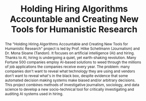 ---
done: false
pid: hiring-ai
title: Holding Hiring Algorithms Accountable and Creating New Tools for Humanistic
  Research
subtitle:
category: DH Seed Grant Recipient
cohort_year: '2020'
abstract: 'The "Holding Hiring Algorithms Accountable and Creating New Tools for Humanistic
  Research" project is led by Prof. Hilke Schellmann (Journalism) and Dr. Mona Sloane
  (Tandon). It focuses on artificial intelligence (AI) and hiring. Thanks to AI, hiring
  is undergoing a quiet, yet earth-shaking revolution. Many Fortune 500 companies
  employ AI-based solutions to weed through the millions of job applications the companies
  receive every year. The problem\: many companies don\''t want to reveal what technology
  they are using and vendors don\''t want to reveal what\''s in the black box, despite
  evidence that some automated decision making systems make biased and/or arbitrary
  decisions. This project combines methods of investigative journalism, sociology,
  and data science to develop a new socio-technical tool for critically investigating
  and auditing AI systems used in hiring.'
limerick: |
  Using FOIA this team will soon try
  To rewrite the story of why
  If you don't get a job
  It could be that the snob
  That rejects you's a black-box AI
pis:
- schellmann
- sloane
link:
local_image:
original_img:
layout: project
---